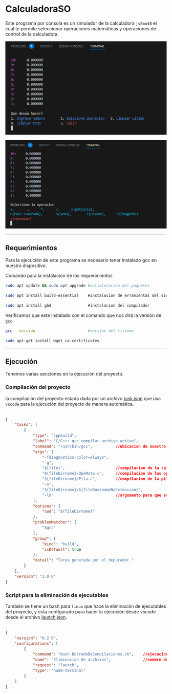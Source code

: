 # CalculadoraSO

Este programa por consola es un simulador de la calculadora ``jsEmu48`` el cual te permite seleccionar operaciones matemáticas y operaciones de control de la calculadora.

![Terminal con opciones](img/img1.png)

![Terminal con operaciones](img/img2.png)

---

## Requerimientos

Para la ejecución de este programa es necesario tener instalado gcc en nuestro dispositivo.

Comando para la instalación de los requerimientos

``` bash
sudo apt update && sudo apt upgrade #actialuzacion del paquetes
```

``` bash
sudo apt install build-essential    #instalacion de erramientas del sistema
```

``` bash
sudo apt install gbd                #instalacion del compilador
```

Verificamos que este instalado con el comando que nos dirá la versión de ``gcc``

``` bash
gcc --version                       #version del sistema
```

``` bash
sudo apt-get install wget ca-certificates  
```

---

## Ejecución

Tenemos varias secciones en la ejecución del proyecto.

### Compilación del proyecto

la compilación del proyecto estada dada por un archivo [task.json](.vscode/tasks.json) que usa ``vscode`` para la ejecución del proyecto de manera automática.

``` json

{
    "tasks": [
        {
            "type": "cppbuild",
            "label": "C/C++: gcc compilar archivo activo",
            "command": "/usr/bin/gcc",          //ubicacion de nuestro compilador
            "args": [
                "-fdiagnostics-color=always",
                "-g",
                "${file}",                      //compilacion de la calculadora
                "${fileDirname}/OpeMate.c",     //compilacion de las operaciones matematicas
                "${fileDirname}/Pila.c",        //compilacion de la pila
                "-o",
                "${fileDirname}/${fileBasenameNoExtension}",
                "-lm"                           //argumento para que se compile <math.h>
            ],
            "options": {
                "cwd": "${fileDirname}"
            },
            "problemMatcher": [
                "$gcc"
            ],
            "group": {
                "kind": "build",
                "isDefault": true
            },
            "detail": "Tarea generada por el depurador."
        }
    ],
    "version": "2.0.0"
}
```

### Script para la eliminación de ejecutables

También se tiene un bash para ``linux`` que hace la eliminación de ejecutables del proyecto, y esta configurado para hacer la ejecución desde vscode desde el archivo [launch.json](.vscode/launch.json).

``` json

{
    "version": "0.2.0",
    "configurations": [
        {
            "command": "bash BorradoDeCompilaciones.sh",    //ejecucion del bash
            "name": "Eliminacion de archivos",              //nombre de la tarea de ejecucion
            "request": "launch",
            "type": "node-terminal"
        }
    ]
}
```
